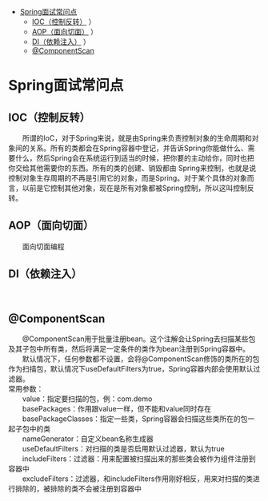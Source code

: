 <!-- TOC -->

- [Spring面试常问点](#Spring面试常问点)
    - [IOC（控制反转）](##IOC（控制反转) ）
    - [AOP（面向切面）](##AOP（面向切面) ）
    - [DI（依赖注入）](##DI（依赖注入) ）
    - [@ComponentScan ](##@ComponentScan )
    
<!-- /TOC -->

# Spring面试常问点  

## IOC（控制反转）  

&emsp;&emsp;所谓的IoC，对于Spring来说，就是由Spring来负责控制对象的生命周期和对象间的关系。所有的类都会在Spring容器中登记，并告诉Spring你能做什么、需要什么，然后Spring会在系统运行到适当的时候，把你要的主动给你，同时也把你交给其他需要你的东西。所有的类的创建、销毁都由 Spring来控制，也就是说控制对象生存周期的不再是引用它的对象，而是Spring。对于某个具体的对象而言，以前是它控制其他对象，现在是所有对象都被Spring控制，所以这叫控制反转。  

## AOP（面向切面）  

&emsp;&emsp;面向切面编程

## DI（依赖注入）  

&emsp;&emsp;  

## @ComponentScan  
&emsp;&emsp;@ComponentScan用于批量注册bean。这个注解会让Spring去扫描某些包及其子包中所有类，然后将满足一定条件的类作为bean注册到Spring容器中。  
&emsp;&emsp;默认情况下，任何参数都不设置，会将@ComponentScan修饰的类所在的包作为扫描包，默认情况下useDefaultFilters为true，Spring容器内部会使用默认过滤器。  
常用参数：  
&emsp;&emsp;value：指定要扫描的包，例：com.demo  
&emsp;&emsp;basePackages：作用跟value一样，但不能和value同时存在  
&emsp;&emsp;basePackageClasses：指定一些类，Spring容器会扫描这些类所在的包一起子包中的类  
&emsp;&emsp;nameGenerator：自定义bean名称生成器  
&emsp;&emsp;useDefaultFilters：对扫描的类是否启用默认过滤器，默认为true  
&emsp;&emsp;includeFilters：过滤器：用来配置被扫描出来的那些类会被作为组件注册到容器中  
&emsp;&emsp;excludeFilters：过滤器，和includeFilters作用刚好相反，用来对扫描的类进行排除的，被排除的类不会被注册到容器中  

